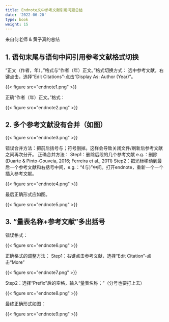 ```yaml
---
title: Endnote文中参考文献引用问题总结
date: '2022-06-20'
type: book
weight: 15
---
```


来自何老师 & 黄子真的总结

<!--more-->

## 1.	语句末尾与语句中间引用参考文献格式切换
“正文（作者，年）。”格式与“作者（年）正文。”格式切换方式：
选中参考文献，右键点击，选择“Edit Citations”-点击“Display As: Author (Year)”。

{{< figure src="endnote1.png" >}}

正确“作者（年）正文。”格式：
 
{{< figure src="endnote2.png" >}}

## 2.	多个参考文献没有合并（如图）

{{< figure src="endnote3.png" >}}

错误合并方法：把前后括号与；符号删掉。这样会导致关闭文件/刷新后参考文献之间再次分开。
正确合并方法：
Step1：删除后段的几个参考文献 e.g.：删除(Duarte & Pinto-Gouveia, 2016; Ferreira et al., 2011)
Step2：把光标移动到最后一个参考文献和右括号中间，e.g.：“4与)”中间。打开endnote，重新一个一个插入参考文献。

{{< figure src="endnote4.png" >}}

最后正确形式应如图。
 
{{< figure src="endnote5.png" >}}

## 3.	“量表名称+参考文献”多出括号
错误格式：

{{< figure src="endnote6.png" >}}

正确格式的调整方法：
Step1：右键点击参考文献，选择“Edit Citation”-点击“More”

{{< figure src="endnote7.png" >}}

Step2：选择“Prefix”后的空格，输入“量表名称；”（分号也要打上去）

{{< figure src="endnote8.png" >}}

最终正确形式如图：

{{< figure src="endnote9.png" >}}
